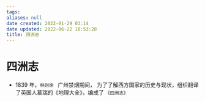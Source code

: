 ```yaml
---
tags: 
aliases: null
date created: 2022-01-29 03:14
date updated: 2022-06-22 10:53:28
title: 四洲志
---
```


# 四洲志

- 1839 年，`林则徐 ` 广州禁烟期间， 为了了解西方国家的历史与现状，组织翻译了英国人慕瑞的《地理大全》，编成了 `《四洲志》`
